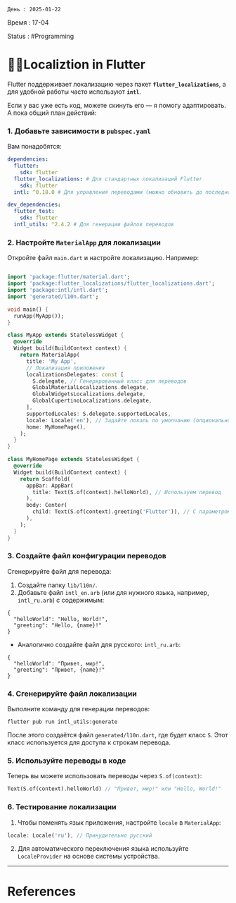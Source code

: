 	День : 2025-01-22 
Время : 17-04

Status : #Programming  


# 👨‍💻Localiztion in Flutter



Flutter поддерживает локализацию через пакет **`flutter_localizations`**, а для удобной работы часто используют **`intl`**.

Если у вас уже есть код, можете скинуть его — я помогу адаптировать. А пока общий план действий:

### 1. **Добавьте зависимости в `pubspec.yaml`**

Вам понадобятся:

```yaml
dependencies:
  flutter:
    sdk: flutter
  flutter_localizations: # Для стандартных локализаций Flutter
    sdk: flutter
  intl: ^0.18.0 # Для управления переводами (можно обновить до последней версии)

dev_dependencies:
  flutter_test:
    sdk: flutter
  intl_utils: ^2.4.2 # Для генерации файлов переводов

```

### 2. **Настройте `MaterialApp` для локализации**

Откройте файл `main.dart` и настройте локализацию. Например:
```dart

import 'package:flutter/material.dart';
import 'package:flutter_localizations/flutter_localizations.dart';
import 'package:intl/intl.dart';
import 'generated/l10n.dart';

void main() {
  runApp(MyApp());
}

class MyApp extends StatelessWidget {
  @override
  Widget build(BuildContext context) {
    return MaterialApp(
      title: 'My App',
      // Локализация приложения
      localizationsDelegates: const [
        S.delegate, // Генерированный класс для переводов
        GlobalMaterialLocalizations.delegate,
        GlobalWidgetsLocalizations.delegate,
        GlobalCupertinoLocalizations.delegate,
      ],
      supportedLocales: S.delegate.supportedLocales,
      locale: Locale('en'), // Задайте локаль по умолчанию (опционально)
      home: MyHomePage(),
    );
  }
}

class MyHomePage extends StatelessWidget {
  @override
  Widget build(BuildContext context) {
    return Scaffold(
      appBar: AppBar(
        title: Text(S.of(context).helloWorld), // Используем перевод
      ),
      body: Center(
        child: Text(S.of(context).greeting('Flutter')), // С параметром
      ),
    );
  }
}

```

### 3. **Создайте файл конфигурации переводов**

Сгенерируйте файл для перевода:

1. Создайте папку `lib/l10n/`.
2. Добавьте файл `intl_en.arb` (или для нужного языка, например, `intl_ru.arb`) с содержимым:
```arb
{
  "helloWorld": "Hello, World!",
  "greeting": "Hello, {name}!"
}

```

- Аналогично создайте файл для русского: `intl_ru.arb`:
```arb
{
  "helloWorld": "Привет, мир!",
  "greeting": "Привет, {name}!"
}

```
### 4. **Сгенерируйте файл локализации**

Выполните команду для генерации переводов:
```terminal
flutter pub run intl_utils:generate
```

После этого создаётся файл `generated/l10n.dart`, где будет класс `S`. Этот класс используется для доступа к строкам перевода.


### 5. **Используйте переводы в коде**

Теперь вы можете использовать переводы через `S.of(context)`:
```dart
Text(S.of(context).helloWorld) // "Привет, мир!" или "Hello, World!"

```


### 6. **Тестирование локализации**

1. Чтобы поменять язык приложения, настройте `locale` в `MaterialApp`:
```dart
locale: Locale('ru'), // Принудительно русский
```
2. Для автоматического переключения языка используйте `LocaleProvider` на основе системы устройства.




---
# References

